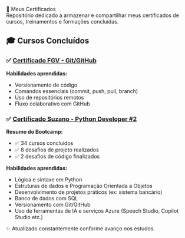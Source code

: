 📜 Meus Certificados  
Repositório dedicado a armazenar e compartilhar meus certificados de cursos, treinamentos e formações concluídas.

## 🎓 Cursos Concluídos

### ✅ [Certificado FGV - Git/GitHub](./Certificado%20FGV%20-%20Git%20GitHub.pdf)
**Habilidades aprendidas:**  
- Versionamento de código  
- Comandos essenciais (commit, push, pull, branch)  
- Uso de repositórios remotos  
- Fluxo colaborativo com GitHub  

### ✅ [Certificado Suzano - Python Developer #2](./Certificado%20Suzano%20-%20Python%20Developer%20%232.png)
**Resumo do Bootcamp:**  
- ✅ 34 cursos concluídos  
- ✅ 8 desafios de projeto realizados  
- ✅ 2 desafios de código finalizados

**Habilidades aprendidas:**  
- Lógica e sintaxe em Python  
- Estruturas de dados e Programação Orientada a Objetos  
- Desenvolvimento de projetos práticos (ex: sistema bancário)  
- Banco de dados com SQL  
- Versionamento com Git/GitHub  
- Uso de ferramentas de IA e serviços Azure (Speech Studio, Copilot Studio etc.)

✨ Atualizado constantemente conforme avanço nos estudos.

